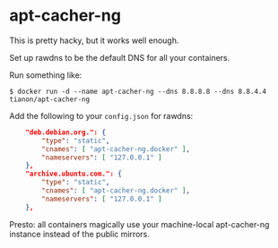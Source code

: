 # apt-cacher-ng

This is pretty hacky, but it works well enough.

Set up rawdns to be the default DNS for all your containers.

Run something like:

```console
$ docker run -d --name apt-cacher-ng --dns 8.8.8.8 --dns 8.8.4.4 tianon/apt-cacher-ng
```

Add the following to your `config.json` for rawdns:

```json
	"deb.debian.org.": {
		"type": "static",
		"cnames": [ "apt-cacher-ng.docker" ],
		"nameservers": [ "127.0.0.1" ]
	},
	"archive.ubuntu.com.": {
		"type": "static",
		"cnames": [ "apt-cacher-ng.docker" ],
		"nameservers": [ "127.0.0.1" ]
	},
```

Presto: all containers magically use your machine-local apt-cacher-ng instance instead of the public mirrors.
